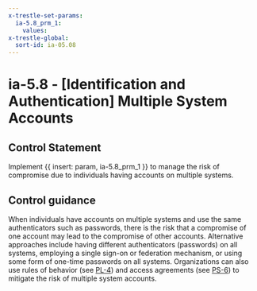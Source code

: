 ```yaml
---
x-trestle-set-params:
  ia-5.8_prm_1:
    values:
x-trestle-global:
  sort-id: ia-05.08
---
```


# ia-5.8 - \[Identification and Authentication\] Multiple System Accounts

## Control Statement

Implement {{ insert: param, ia-5.8_prm_1 }} to manage the risk of compromise due to individuals having accounts on multiple systems.

## Control guidance

When individuals have accounts on multiple systems and use the same authenticators such as passwords, there is the risk that a compromise of one account may lead to the compromise of other accounts. Alternative approaches include having different authenticators (passwords) on all systems, employing a single sign-on or federation mechanism, or using some form of one-time passwords on all systems. Organizations can also use rules of behavior (see [PL-4](#pl-4)) and access agreements (see [PS-6](#ps-6)) to mitigate the risk of multiple system accounts.
